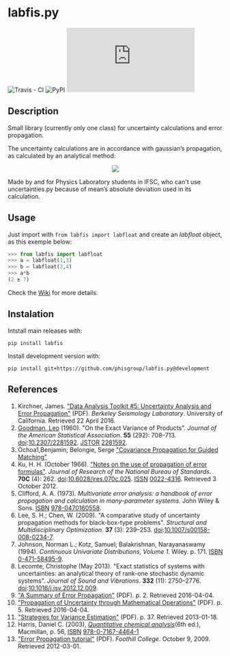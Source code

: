 # labfis.py

![Travis - CI](https://img.shields.io/travis/com/phisgroup/labfis.py/development?style=for-the-badge) ![PyPI](https://img.shields.io/pypi/v/labfis?style=for-the-badge) ![License](https://img.shields.io/github/license/phisgroup/labfis.py?style=for-the-badge)

## Description

Small library (currently only one class) for uncertainty calculations and error propagation.

The uncertainty calculations are in accordance with gaussian’s propagation, as calculated by an analytical method:

<p align="center">
<img src="https://latex.codecogs.com/svg.latex?%5Cdpi%7B120%7D%20%5CDelta_f%20%3D%20%5Csqrt%7B%5Cleft%28%5Cfrac%7B%5Cpartial%20f%7D%7B%5Cpartial%20x%7D%5Cright%29%5E2%7B%5CDelta_x%7D%5E2%20&plus;%20%5Cleft%28%5Cfrac%7B%5Cpartial%20f%7D%7B%5Cpartial%20y%7D%5Cright%29%5E2%7B%5CDelta_y%7D%5E2%20&plus;%20%5Cleft%28%5Cfrac%7B%5Cpartial%20f%7D%7B%5Cpartial%20z%7D%5Cright%29%5E2%7B%5CDelta_z%7D%5E2%20&plus;%20...%7D">
</p>

Made by and for Physics Laboratory students in IFSC, who can't use uncertainties.py because of mean’s absolute deviation used in its calculation.

## Usage

Just import with `from labfis import labfloat` and create an *labfloat* object, as this exemple below:

```py
>>> from labfis import labfloat
>>> a = labfloat(1,3)
>>> b = labfloat(2,4)
>>> a*b
(2 ± 7)
```

Check the [Wiki]() for more details.

## Instalation

Intstall main releases with:

```
pip install labfis
```

Install development version with:

```
pip install git+https://github.com/phisgroup/labfis.py@development
```

## References

 1. Kirchner, James. ["Data Analysis Toolkit #5: Uncertainty Analysis and Error Propagation"](http://seismo.berkeley.edu/~kirchner/eps_120/Toolkits/Toolkit_05.pdf)  (PDF). _Berkeley Seismology Laboratory_. University of California. Retrieved  22 April  2016.
 2. [Goodman, Leo](https://en.wikipedia.org/wiki/Leo_Goodman "Leo Goodman") (1960). "On the Exact Variance of Products". _Journal of the American Statistical Association_. **55** (292): 708–713. [doi](https://en.wikipedia.org/wiki/Doi_(identifier) "Doi (identifier)"):[10.2307/2281592](https://doi.org/10.2307%2F2281592). [JSTOR](https://en.wikipedia.org/wiki/JSTOR_(identifier) "JSTOR (identifier)")  [2281592](https://www.jstor.org/stable/2281592).
 3. Ochoa1,Benjamin; Belongie, Serge ["Covariance Propagation for Guided Matching"](http://vision.ucsd.edu/sites/default/files/ochoa06.pdf)
 4. Ku, H. H. (October 1966). ["Notes on the use of propagation of error formulas"](http://nistdigitalarchives.contentdm.oclc.org/cdm/compoundobject/collection/p16009coll6/id/99848/rec/1). _Journal of Research of the National Bureau of Standards_. **70C** (4): 262. [doi](https://en.wikipedia.org/wiki/Doi_(identifier) "Doi (identifier)"):[10.6028/jres.070c.025](https://doi.org/10.6028%2Fjres.070c.025). [ISSN](https://en.wikipedia.org/wiki/ISSN_(identifier) "ISSN (identifier)")  [0022-4316](https://www.worldcat.org/issn/0022-4316). Retrieved  3 October  2012.
 5. Clifford, A. A. (1973). _Multivariate error analysis: a handbook of error propagation and calculation in many-parameter systems_. John Wiley & Sons. [ISBN](https://en.wikipedia.org/wiki/ISBN_(identifier) "ISBN (identifier)")  [978-0470160558](https://en.wikipedia.org/wiki/Special:BookSources/978-0470160558 "Special:BookSources/978-0470160558").
 6. Lee, S. H.; Chen, W. (2009). "A comparative study of uncertainty propagation methods for black-box-type problems". _Structural and Multidisciplinary Optimization_. **37** (3): 239–253. [doi](https://en.wikipedia.org/wiki/Doi_(identifier) "Doi (identifier)"):[10.1007/s00158-008-0234-7](https://doi.org/10.1007%2Fs00158-008-0234-7).
 7. Johnson, Norman L.; Kotz, Samuel; Balakrishnan, Narayanaswamy (1994). _Continuous Univariate Distributions, Volume 1_. Wiley. p. 171. [ISBN](https://en.wikipedia.org/wiki/ISBN_(identifier) "ISBN (identifier)")  [0-471-58495-9](https://en.wikipedia.org/wiki/Special:BookSources/0-471-58495-9 "Special:BookSources/0-471-58495-9").
 8. Lecomte, Christophe (May 2013). "Exact statistics of systems with uncertainties: an analytical theory of rank-one stochastic dynamic systems". _Journal of Sound and Vibrations_. **332** (11): 2750–2776. [doi](https://en.wikipedia.org/wiki/Doi_(identifier) "Doi (identifier)"):[10.1016/j.jsv.2012.12.009](https://doi.org/10.1016%2Fj.jsv.2012.12.009).
 9. ["A Summary of Error Propagation"](http://ipl.physics.harvard.edu/wp-uploads/2013/03/PS3_Error_Propagation_sp13.pdf)  (PDF). p. 2. Retrieved  2016-04-04.
 10. ["Propagation of Uncertainty through Mathematical Operations"](http://web.mit.edu/fluids-modules/www/exper_techniques/2.Propagation_of_Uncertaint.pdf)  (PDF). p. 5. Retrieved  2016-04-04. 
 11. ["Strategies for Variance Estimation"](http://www.sagepub.com/upm-data/6427_Chapter_4__Lee_%28Analyzing%29_I_PDF_6.pdf)  (PDF). p. 37. Retrieved  2013-01-18.
 12. Harris, Daniel C. (2003), [_Quantitative chemical analysis_](https://books.google.com/books?id=csTsQr-v0d0C&pg=PA56)(6th ed.), Macmillan, p. 56, [ISBN](https://en.wikipedia.org/wiki/ISBN_(identifier) "ISBN (identifier)")  [978-0-7167-4464-1](https://en.wikipedia.org/wiki/Special:BookSources/978-0-7167-4464-1 "Special:BookSources/978-0-7167-4464-1")
 13. ["Error Propagation tutorial"](http://www.foothill.edu/psme/daley/tutorials_files/10.%20Error%20Propagation.pdf)  (PDF).  _Foothill College_. October 9, 2009. Retrieved  2012-03-01.
